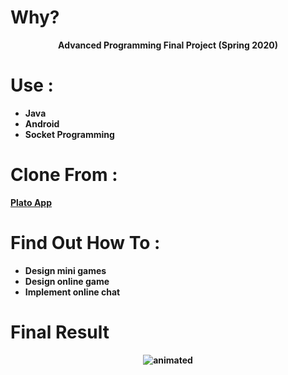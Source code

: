# Why?
<p align="center">
    <b>Advanced Programming Final Project (Spring 2020)
</p>


# Use : 
- Java 
- Android
- Socket Programming


# Clone From :

[Plato App](https://www.platoapp.com/) 

# Find Out How To  :

-  Design mini games
-  Design online game
-  Implement online chat

# Final Result 

<p align="center">
  <img src="show.gif" alt="animated" />
</p>
